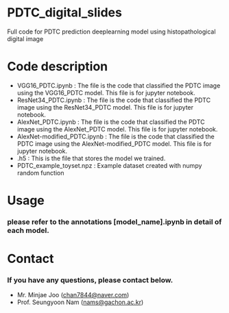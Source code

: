 # PDTC_digital_slides
Full code for PDTC prediction deeplearning model using histopathological digital image

# Code description
- VGG16_PDTC.ipynb : The file is the code that classified the PDTC image using the VGG16_PDTC model. This file is for jupyter notebook.
- ResNet34_PDTC.ipynb : The file is the code that classified the PDTC image using the ResNet34_PDTC model. This file is for jupyter notebook.
- AlexNet_PDTC.ipynb : The file is the code that classified the PDTC image using the AlexNet_PDTC model. This file is for jupyter notebook.
- AlexNet-modified_PDTC.ipynb : The file is the code that classified the PDTC image using the AlexNet-modified_PDTC model. This file is for jupyter notebook.
- .h5 : This is the file that stores the model we trained.
- PDTC_example_toyset.npz : Example dataset created with numpy random function

# Usage
### please refer to the annotations [model_name].ipynb in detail of each model.

# Contact
### If you have any questions, please contact below.
- Mr. Minjae Joo (chan7844@naver.com)
- Prof. Seungyoon Nam (nams@gachon.ac.kr)
